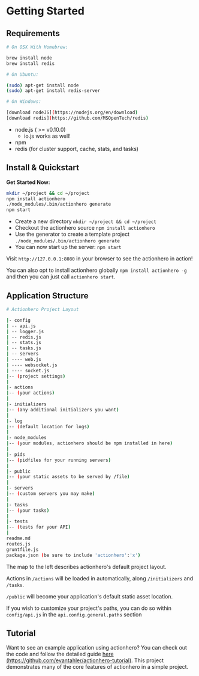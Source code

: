 # Getting Started

## Requirements

```bash
# On OSX With Homebrew:

brew install node
brew install redis

# On Ubuntu:

(sudo) apt-get install node
(sudo) apt-get install redis-server

# On Windows:

[download nodeJS](https://nodejs.org/en/download)
[download redis](https://github.com/MSOpenTech/redis)
```

* node.js ( >= v0.10.0)
  * io.js works as well!
* npm
* redis (for cluster support, cache, stats, and tasks)

## Install & Quickstart

**Get Started Now:**

```bash
mkdir ~/project && cd ~/project
npm install actionhero
./node_modules/.bin/actionhero generate
npm start
```

* Create a new directory `mkdir ~/project && cd ~/project`
* Checkout the actionhero source `npm install actionhero`
* Use the generator to create a template project `./node_modules/.bin/actionhero generate`
* You can now start up the server: `npm start`

Visit `http://127.0.0.1:8080` in your browser to see the actionhero in action!

You can also opt to install actionhero globally `npm install actionhero -g` and then you can just call `actionhero start`.
	
## Application Structure

```bash
# Actionhero Project Layout

|- config
| -- api.js
| -- logger.js
| -- redis.js
| -- stats.js
| -- tasks.js
| -- servers
| ---- web.js
| ---- websocket.js
| ---- socket.js
|-- (project settings)
|
|- actions
|-- (your actions)
|
|- initializers
|-- (any additional initializers you want)
|
|- log
|-- (default location for logs)
|
|- node_modules
|-- (your modules, actionhero should be npm installed in here)
|
|- pids
|-- (pidfiles for your running servers)
|
|- public
|-- (your static assets to be served by /file)
|
|- servers
|-- (custom servers you may make)
|
|- tasks
|-- (your tasks)
|
|- tests
|-- (tests for your API)
|
readme.md
routes.js
gruntfile.js
package.json (be sure to include 'actionhero':'x')
```

The map to the left describes actionhero's default project layout. 

Actions in `/actions` will be loaded in automatically, along `/initializers` and `/tasks`. 

`/public` will become your application's default static asset location.   

If you wish to customize your project's paths, you can do so within `config/api.js` in the `api.config.general.paths` section

## Tutorial
Want to see an example application using actionhero?  You can check out the code and follow the detailed guide [here (https://github.com/evantahler/actionhero-tutorial)](https://github.com/evantahler/actionhero-tutorial).  This project demonstrates many of the core features of actionhero in a simple project.
